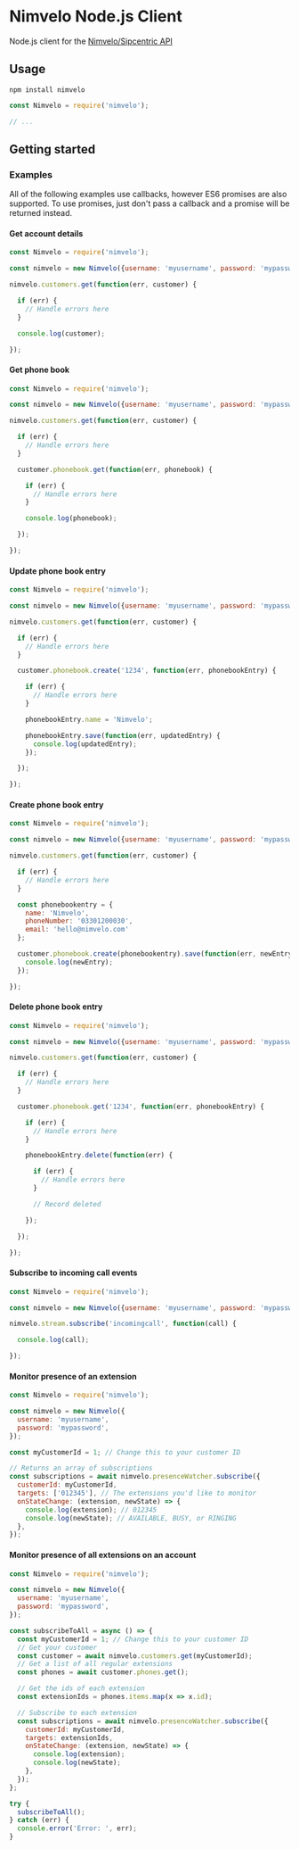 # Nimvelo Node.js Client

Node.js client for the [Nimvelo/Sipcentric API](https://developer.nimvelo.com/)


## Usage

```
npm install nimvelo
```

```js
const Nimvelo = require('nimvelo');

// ...
```

## Getting started

### Examples

All of the following examples use callbacks, however ES6 promises are also supported. To use promises, just don't pass a callback and a promise will be returned instead.

#### Get account details

```js
const Nimvelo = require('nimvelo');

const nimvelo = new Nimvelo({username: 'myusername', password: 'mypassword'});

nimvelo.customers.get(function(err, customer) {

  if (err) {
    // Handle errors here
  }

  console.log(customer);

});
```

#### Get phone book

```js
const Nimvelo = require('nimvelo');

const nimvelo = new Nimvelo({username: 'myusername', password: 'mypassword'});

nimvelo.customers.get(function(err, customer) {

  if (err) {
    // Handle errors here
  }

  customer.phonebook.get(function(err, phonebook) {

    if (err) {
      // Handle errors here
    }

    console.log(phonebook);

  });

});
```

#### Update phone book entry

```js
const Nimvelo = require('nimvelo');

const nimvelo = new Nimvelo({username: 'myusername', password: 'mypassword'});

nimvelo.customers.get(function(err, customer) {

  if (err) {
    // Handle errors here
  }

  customer.phonebook.create('1234', function(err, phonebookEntry) {

    if (err) {
      // Handle errors here
    }

    phonebookEntry.name = 'Nimvelo';

    phonebookEntry.save(function(err, updatedEntry) {
      console.log(updatedEntry);
    });

  });

});
```

#### Create phone book entry

```js
const Nimvelo = require('nimvelo');

const nimvelo = new Nimvelo({username: 'myusername', password: 'mypassword'});

nimvelo.customers.get(function(err, customer) {

  if (err) {
    // Handle errors here
  }

  const phonebookentry = {
    name: 'Nimvelo',
    phoneNumber: '03301200030',
    email: 'hello@nimvelo.com'
  };

  customer.phonebook.create(phonebookentry).save(function(err, newEntry) {
    console.log(newEntry);
  });

});
```

#### Delete phone book entry

```js
const Nimvelo = require('nimvelo');

const nimvelo = new Nimvelo({username: 'myusername', password: 'mypassword'});

nimvelo.customers.get(function(err, customer) {

  if (err) {
    // Handle errors here
  }

  customer.phonebook.get('1234', function(err, phonebookEntry) {

    if (err) {
      // Handle errors here
    }

    phonebookEntry.delete(function(err) {

      if (err) {
        // Handle errors here
      }

      // Record deleted

    });

  });

});
```


#### Subscribe to incoming call events

```js
const Nimvelo = require('nimvelo');

const nimvelo = new Nimvelo({username: 'myusername', password: 'mypassword'});

nimvelo.stream.subscribe('incomingcall', function(call) {

  console.log(call);

});

```


#### Monitor presence of an extension

```js
const Nimvelo = require('nimvelo');

const nimvelo = new Nimvelo({
  username: 'myusername',
  password: 'mypassword',
});

const myCustomerId = 1; // Change this to your customer ID

// Returns an array of subscriptions
const subscriptions = await nimvelo.presenceWatcher.subscribe({
  customerId: myCustomerId,
  targets: ['012345'], // The extensions you'd like to monitor
  onStateChange: (extension, newState) => {
    console.log(extension); // 012345
    console.log(newState); // AVAILABLE, BUSY, or RINGING
  },
});
```


#### Monitor presence of all extensions on an account

```js
const Nimvelo = require('nimvelo');

const nimvelo = new Nimvelo({
  username: 'myusername',
  password: 'mypassword',
});

const subscribeToAll = async () => {
  const myCustomerId = 1; // Change this to your customer ID
  // Get your customer
  const customer = await nimvelo.customers.get(myCustomerId);
  // Get a list of all regular extensions
  const phones = await customer.phones.get();

  // Get the ids of each extension
  const extensionIds = phones.items.map(x => x.id);

  // Subscribe to each extension
  const subscriptions = await nimvelo.presenceWatcher.subscribe({
    customerId: myCustomerId,
    targets: extensionIds,
    onStateChange: (extension, newState) => {
      console.log(extension);
      console.log(newState);
    },
  });
};

try {
  subscribeToAll();
} catch (err) {
  console.error('Error: ', err);
}
```

